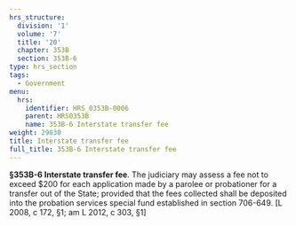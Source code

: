 ```yaml
---
hrs_structure:
  division: '1'
  volume: '7'
  title: '20'
  chapter: 353B
  section: 353B-6
type: hrs_section
tags:
  - Government
menu:
  hrs:
    identifier: HRS_0353B-0006
    parent: HRS0353B
    name: 353B-6 Interstate transfer fee
weight: 29030
title: Interstate transfer fee
full_title: 353B-6 Interstate transfer fee
---
```

**§353B-6 Interstate transfer fee**. The judiciary may assess a fee not to exceed $200 for each application made by a parolee or probationer for a transfer out of the State; provided that the fees collected shall be deposited into the probation services special fund established in section 706-649\. [L 2008, c 172, §1; am L 2012, c 303, §1]